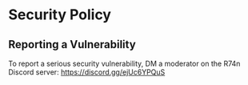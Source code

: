 # Security Policy

## Reporting a Vulnerability

To report a serious security vulnerability, DM a moderator on the R74n Discord server: https://discord.gg/ejUc6YPQuS
